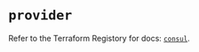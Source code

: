 # `provider`

Refer to the Terraform Registory for docs: [`consul`](https://registry.terraform.io/providers/hashicorp/consul/2.19.0/docs).
